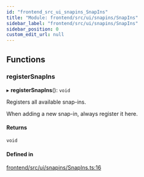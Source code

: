 ```yaml
---
id: "frontend_src_ui_snapins_SnapIns"
title: "Module: frontend/src/ui/snapins/SnapIns"
sidebar_label: "frontend/src/ui/snapins/SnapIns"
sidebar_position: 0
custom_edit_url: null
---
```


## Functions

### registerSnapIns

▸ **registerSnapIns**(): `void`

Registers all available snap-ins.

When adding a new snap-in, always register it here.

#### Returns

`void`

#### Defined in

[frontend/src/ui/snapins/SnapIns.ts:16](https://github.com/Soroush9978/rds-ng/blob/3365237/src/frontend/src/ui/snapins/SnapIns.ts#L16)
